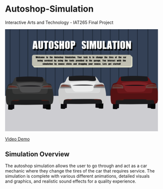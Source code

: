 # Autoshop-Simulation
Interactive Arts and Technology - IAT265 Final Project

![Simulation Image](Autoshop.png)


[Video Demo](https://youtu.be/B6oibWV_8uw)

<h2>Simulation Overview</h2>
The autoshop simulation allows the user to go through and act as a car mechanic where they change the tires of the car that requires service.  The simulation is complete with various different animations, detailed visuals and graphics, and realistic sound effects for a quality experience. 